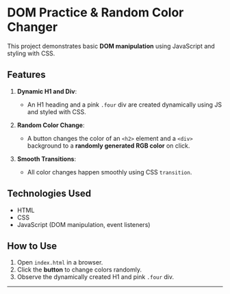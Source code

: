 # DOM Practice & Random Color Changer

This project demonstrates basic **DOM manipulation** using JavaScript and styling with CSS.  

## Features

1. **Dynamic H1 and Div**:  
   - An H1 heading and a pink `.four` div are created dynamically using JS and styled with CSS.

2. **Random Color Change**:  
   - A button changes the color of an `<h2>` element and a `<div>` background to a **randomly generated RGB color** on click.

3. **Smooth Transitions**:  
   - All color changes happen smoothly using CSS `transition`.

## Technologies Used
- HTML  
- CSS  
- JavaScript (DOM manipulation, event listeners)

## How to Use
1. Open `index.html` in a browser.  
2. Click the **button** to change colors randomly.  
3. Observe the dynamically created H1 and pink `.four` div.  



---

